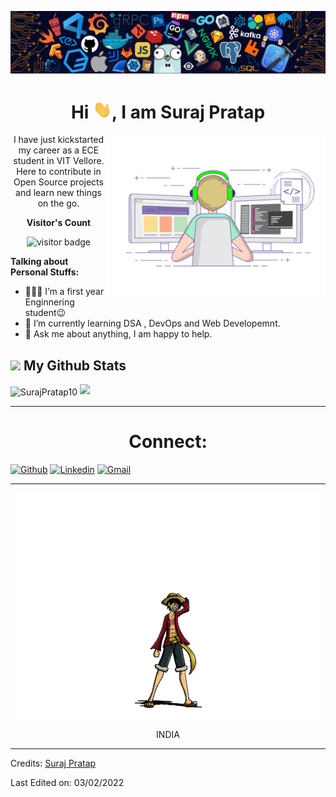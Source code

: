 <p align="center"><img src="https://raw.githubusercontent.com/KevinPatel04/KevinPatel04/master/header.png"></p>

<h1 align="center">Hi <img src="https://raw.githubusercontent.com/KevinPatel04/KevinPatel04/master/Hi.gif" width="30px">, I am Suraj Pratap </h1>
<img align="right" alt="GIF" src="https://raw.githubusercontent.com/devSouvik/devSouvik/master/gif3.gif" width="350"/>

<p align="center" width="150px"> I have just kickstarted my career as a ECE student in VIT Vellore. <br> Here to contribute in Open Source projects and learn new things on the go.</p>

<p align="center"><b>Visitor's Count</b></p>
<p align="center"><img src="https://profile-counter.glitch.me/%7BSurajPratap10%7D/count.svg" alt="visitor badge"/></p>




**Talking about Personal Stuffs:**

- 👨🏽‍💻 I’m a first year Enginnering student:wink:
- 🌱 I’m currently learning DSA , DevOps and Web Developemnt. 
- 💬 Ask me about anything, I am happy to help.


<h2><img src="https://media.giphy.com/media/cj87CxfRtrUifF3Ryk/giphy.gif" height="25"> My Github Stats</h2>

<p><img align="center" src="https://github-readme-streak-stats.herokuapp.com/?user=SurajPratap10" alt="SurajPratap10"/> <img src = "https://github-readme-stats.vercel.app/api?username=SurajPratap10&show_icons=true&count_private=true&theme=vue&hide=issues&line_height=38"></p>







<hr>

<h1 align="center">Connect:</h1>


  

[![Github](https://img.shields.io/badge/-Github-000?style=flat&logo=Github&logoColor=white)](https://github.com/SurajPratap10)
[![Linkedin](https://img.shields.io/badge/-LinkedIn-blue?style=flat&logo=Linkedin&logoColor=white)](https://www.linkedin.com/in/suraj-pratap-948a92225/)
[![Gmail](https://img.shields.io/badge/-Gmail-c14438?style=flat&logo=Gmail&logoColor=white)](mailto:surajpratap20002003@gmail.com)



 
<hr/>

<p align="center">
  <img align="center" alt="OnePiece_Luffy" src="https://raw.githubusercontent.com/dev-akshat/archive/main/images/gifs/anime/luffy.gif"/>
</p>

<p align="center">
   INDIA
</p>

-----
Credits: [Suraj Pratap](https://github.com/SurajPratap10)

Last Edited on: 03/02/2022






